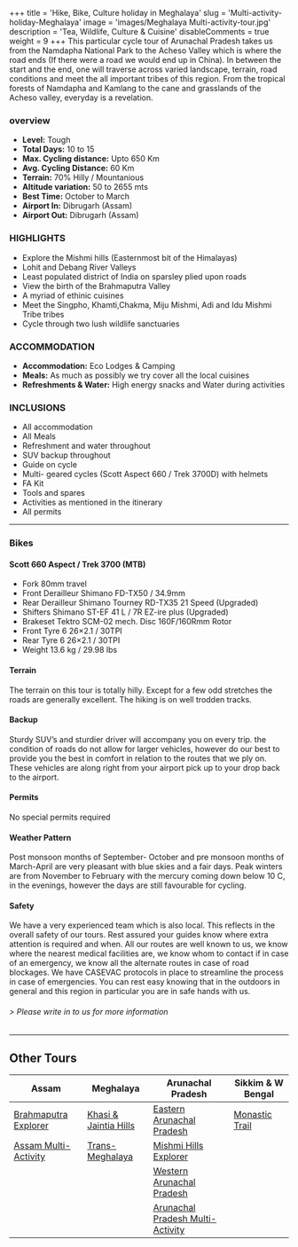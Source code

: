 +++
title = 'Hike, Bike, Culture holiday in Meghalaya'
slug = 'Multi-activity-holiday-Meghalaya'
image = 'images/Meghalaya Multi-activity-tour.jpg'
description = 'Tea, Wildlife, Culture & Cuisine'
disableComments = true
weight = 9
+++
This particular cycle tour of Arunachal Pradesh takes us from the Namdapha National Park to the Acheso Valley which is where the road ends (If there were a road we would end up in China). In between the start and the end, one will traverse across varied landscape, terrain, road conditions and meet the all important tribes of this region. From the tropical forests of Namdapha and Kamlang to the cane and grasslands of the Acheso valley, everyday is a revelation.

### overview

- **Level:** Tough
- **Total Days:** 10 to 15
- **Max. Cycling distance:** Upto 650 Km
- **Avg. Cycling Distance:** 60 Km
- **Terrain:** 70% Hilly / Mountanious
- **Altitude variation:** 50 to 2655 mts
- **Best Time:** October to March
- **Airport In:** Dibrugarh (Assam)
- **Airport Out:** Dibrugarh (Assam)

### HIGHLIGHTS

- Explore the Mishmi hills (Easternmost bit of the Himalayas)
- Lohit and Debang River Valleys
- Least populated district of India on sparsley plied upon roads
- View the birth of the Brahmaputra Valley
- A myriad of ethinic cuisines
- Meet the Singpho, Khamti,Chakma, Miju Mishmi, Adi and Idu Mishmi Tribe tribes
- Cycle through two lush wildlife sanctuaries

### ACCOMMODATION

- **Accommodation:** Eco Lodges & Camping
- **Meals:** As much as possibly we try cover all the local cuisines
- **Refreshments & Water:** High energy snacks and Water during activities

### INCLUSIONS

 - All accommodation
 - All Meals
 - Refreshment and water throughout
 - SUV backup throughout
 - Guide on cycle
 - Multi- geared cycles (Scott Aspect 660 / Trek 3700D) with helmets
 - FA Kit
 - Tools and spares
 - Activities as mentioned in the itinerary
 - All permits

---

### Bikes
#### Scott 660 Aspect  / Trek 3700 (MTB)
- Fork 80mm travel
- Front Derailleur Shimano FD-TX50 / 34.9mm
- Rear Derailleur Shimano Tourney RD-TX35 21 Speed (Upgraded)
- Shifters Shimano ST-EF 41 L / 7R EZ-ire plus (Upgraded)
- Brakeset Tektro SCM-02 mech. Disc 160F/160Rmm Rotor
- Front Tyre 6 26×2.1 / 30TPI
- Rear Tyre 6 26×2.1 / 30TPI
- Weight 13.6 kg / 29.98 lbs

#### Terrain 

The terrain on this tour is totally hilly. Except for a few odd stretches the roads are generally excellent. The hiking is on well trodden tracks.

#### Backup
Sturdy SUV’s and sturdier driver will accompany you on every trip. the condition of roads do not allow for larger vehicles, however do our best to provide you the best in comfort in relation to the routes that we ply on. These vehicles are along right from your airport pick up to your drop back to the airport.


#### Permits
No special permits required

#### Weather Pattern
Post monsoon months of September- October and pre monsoon months of March-April are very pleasant with blue skies and a fair days. Peak winters are from November to February with the mercury coming down below 10 C, in the evenings, however the days are still favourable for cycling.

#### Safety 
We have a very experienced team which is also local. This reflects in the overall safety of our tours. Rest assured your guides know where extra attention is required and when. All our routes are well known to us, we know where the nearest medical facilities are, we know whom to contact if in case of an emergency, we know all the alternate routes in case of road blockages. We have CASEVAC protocols in place to streamline the process in case of emergencies. You can rest easy knowing that in the outdoors in general and this region in particular you are in safe hands with us.

###### *> Please write in to us for more information*
---

 ## Other Tours

| Assam     | Meghalaya | Arunachal Pradesh    | Sikkim & W Bengal    |
| -----------     |    -----------   |          ----------- |-----------|
| [Brahmaputra Explorer](/cycling-in-assam/)   | [Khasi & Jaintia Hills](/cycling-in-meghalaya/)     | [Eastern Arunachal Pradesh](/cycling-in-eastern-arunachal-pradesh/)  |[Monastic Trail](/cycling-in-sikkim/)    |
| [Assam Multi-Activity](/multi-activity-holiday-assam/)   | [Trans-Meghalaya](/trans-meghalaya-cycling-tour/)      | [Mishmi Hills Explorer](/cycling-mishmi-hills/)      |   |
|   |        | [Western Arunachal Pradesh](/cycling-in-western-arunachal-pradesh/)      |   |
|    |        | [Arunachal Pradesh Multi-Activity](/multi-activity-holiday-arunachal-pradesh/)     | 